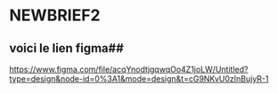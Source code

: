 # NEWBRIEF2
## voici le lien figma##
https://www.figma.com/file/acqYnodtjgqwqOo4Z1joLW/Untitled?type=design&node-id=0%3A1&mode=design&t=cG9NKvU0zInBujyR-1
